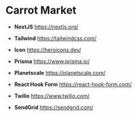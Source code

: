 # Carrot Market

- **NextJS** https://nextjs.org/

- **Tailwind** https://tailwindcss.com/

- **Icon** https://heroicons.dev/

- **Prisma** https://www.prisma.io/

- **Planetscale** https://planetscale.com/

- **React Hook Form** https://react-hook-form.com/

- **Twilio** https://www.twilio.com/

- **SendGrid** https://sendgrid.com/
